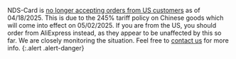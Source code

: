 NDS-Card is [no longer accepting orders from US customers](https://www.nds-card.com/NewsShow.asp?NewsID=1344) as of 04/18/2025. This is due to the 245% tariff policy on Chinese goods which will come into effect on 05/02/2025. If you are from the US, you should order from AliExpress instead, as they appear to be unaffected by this so far. We are closely monitoring the situation. Feel free to [contact us](/contact) for more info.
{:.alert .alert-danger}
